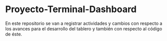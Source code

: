 # Proyecto-Terminal-Dashboard
En este repositorio se van a registrar actividades y cambios con respecto a los avances para el desarrollo del tablero y también con respecto al código de éste.
